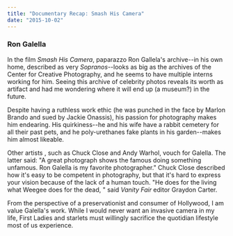 ```yaml
---
title: "Documentary Recap: Smash His Camera"
date: "2015-10-02"
---
```


### Ron Galella

In the film _Smash His Camera_, paparazzo Ron Gallela's archive--in his own home, described as very _Sopranos_\--looks as big as the archives of the Center for Creative Photography, and he seems to have multiple interns working for him. Seeing this archive of celebrity photos reveals its worth as artifact and had me wondering where it will end up (a museum?) in the future.

Despite having a ruthless work ethic (he was punched in the face by Marlon Brando and sued by Jackie Onassis), his passion for photography makes him endearing. His quirkiness--he and his wife have a rabbit cemetery for all their past pets, and he poly-urethanes fake plants in his garden--makes him almost likeable.

Other artists , such as Chuck Close and Andy Warhol, vouch for Galella. The latter said: "A great photograph shows the famous doing something unfamous. Ron Galella is my favorite photographer." Chuck Close described how it's easy to be competent in photography, but that it's hard to express your vision because of the lack of a human touch. "He does for the living what Weegee does for the dead, " said _Vanity Fair_ editor Graydon Carter.

From the perspective of a preservationist and consumer of Hollywood, I am value Galella's work. While I would never want an invasive camera in my life, First Ladies and starlets must willingly sacrifice the quotidian lifestyle most of us experience.
